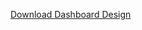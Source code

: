 <a href="https://drive.google.com/file/d/1PrZ8NBg0On_AU7TZWPmUJ24G0EjXYNOz/view?usp=sharing"> Download Dashboard Design </a>